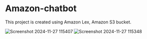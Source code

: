 # Amazon-chatbot
This project is created using Amazon Lex, Amazon S3 bucket.

![Screenshot 2024-11-27 115407](https://github.com/user-attachments/assets/05fd5089-7bb7-429f-aed1-07eabe8e4492)
![Screenshot 2024-11-27 115348](https://github.com/user-attachments/assets/6ebc87c7-ec9d-4211-93fa-dbcd5b8e72db)
